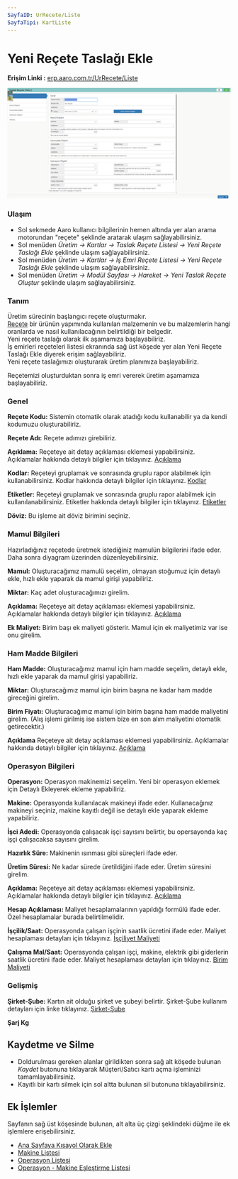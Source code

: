 ```yaml
---
SayfaID: UrRecete/Liste
SayfaTipi: KartListe
---
```


# Yeni Reçete Taslağı Ekle

**Erişim Linki :** [erp.aaro.com.tr/UrRecete/Liste](erp.aaro.com.tr/UrRecete/Liste)

[![Image](../Uretim/yenitaslak.png)](Uretim)

### Ulaşım 

- Sol sekmede Aaro kullanıcı bilgilerinin hemen altında yer alan arama motorundan "reçete" şeklinde aratarak ulaşım sağlayabilirsiniz.
- Sol menüden *Üretim -> Kartlar -> Taslak Reçete Listesi -> Yeni Reçete Taslağı Ekle* şeklinde ulaşım sağlayabilirsiniz.
- Sol menüden *Üretim -> Kartlar -> İş Emri Reçete Listesi -> Yeni Reçete Taslağı Ekle* şeklinde ulaşım sağlayabilirsiniz.
- Sol menüden *Üretim -> Modül Sayfası -> Hareket -> Yeni Taslak Reçete Oluştur* şeklinde ulaşım sağlayabilirsiniz.

### Tanım 

Üretim sürecinin başlangıcı reçete oluşturmakır.  
[Reçete](../Uretim/Recete.md) bir ürünün yapımında kullanılan malzemenin ve bu malzemlerin hangi oranlarda ve nasıl kullanılacağının belirtildiği bir belgedir.  
Yeni reçete taslağı olarak ilk aşamamıza başlayabiliriz.    
İş emirleri reçeteleri listesi ekranında sağ üst köşede yer alan Yeni Reçete Taslağı Ekle diyerek erişim sağlayabiliriz.  
Yeni reçete taslağımızı oluşturarak üretim planımıza başlayabiliriz.   

Reçetemizi oluşturduktan sonra iş emri vererek üretim aşamamıza başlayabiliriz.

### Genel

**Reçete Kodu:** Sistemin otomatik olarak atadığı kodu kullanabilir ya da kendi kodumuzu oluşturabiliriz.

**Reçete Adı:** Reçete adımızı girebiliriz.

**Açıklama:** Reçeteye ait detay açıklaması eklemesi yapabilirsiniz. Açıklamalar hakkında detaylı bilgiler için tıklayınız. [Açıklama](../TemelOzellikler/Aciklama.md)

**Kodlar:** Reçeteyi gruplamak ve sonrasında gruplu rapor alabilmek için kullanabilirsiniz. Kodlar hakkında detaylı bilgiler için tıklayınız. [Kodlar](../TemelOzellikler/Kodlar.md)

**Etiketler:** Reçeteyi gruplamak ve sonrasında gruplu rapor alabilmek için kullanılanabilirsiniz. Etiketler hakkında detaylı bilgiler için tıklayınız. [Etiketler](../TemelOzellikler/Etiketler.md)

**Döviz:** Bu işleme ait döviz birimini seçiniz.

### Mamul Bilgileri

Hazırladığınız reçetede üretmek istediğiniz mamulün bilgilerini ifade eder. Daha sonra diyagram üzerinden düzenleyebilirsiniz.

**Mamul:** Oluşturacağımız mamulü seçelim, olmayan stoğumuz için detaylı ekle, hızlı ekle yaparak da mamul girişi yapabiliriz.

**Miktar:** Kaç adet oluşturacağımızı girelim.

**Açıklama:** Reçeteye ait detay açıklaması eklemesi yapabilirsiniz. Açıklamalar hakkında detaylı bilgiler için tıklayınız. [Açıklama](../TemelOzellikler/Aciklama.md)

**Ek Maliyet:** Birim başı ek maliyeti gösterir. Mamul için ek maliyetimiz var ise onu girelim.

### Ham Madde Bilgileri

**Ham Madde:** Oluşturacağımız mamul için ham madde seçelim, detaylı ekle, hızlı ekle yaparak da mamul girişi yapabiliriz.

**Miktar:** Oluşturacağımız mamul için birim başına ne kadar ham madde gireceğini girelim. 

**Birim Fiyatı:** Oluşturacağımız mamul için birim başına ham madde maliyetini girelim. (Alış işlemi girilmiş ise sistem bize en son alım maliyetini otomatik getirecektir.)

**Açıklama** Reçeteye ait detay açıklaması eklemesi yapabilirsiniz. Açıklamalar hakkında detaylı bilgiler için tıklayınız. [Açıklama](../TemelOzellikler/Aciklama.md)

### Operasyon Bilgileri

**Operasyon:** Operasyon makinemizi seçelim. Yeni bir operasyon eklemek için Detaylı Ekleyerek ekleme yapabiliriz.

**Makine:** Operasyonda kullanılacak makineyi ifade eder. Kullanacağınız makineyi seçiniz, makine kayıtlı değil ise detaylı ekle yaparak ekleme yapabiliriz.

**İşci Adedi:** Operasyonda çalışacak işçi sayısını belirtir, bu opersayonda kaç işçi çalışacaksa sayısını girelim.

**Hazırlık Süre:** Makinenin ısınması gibi süreçleri ifade eder.

**Üretim Süresi:** Ne kadar sürede üretildiğini ifade eder. Üretim süresini girelim.

**Açıklama:** Reçeteye ait detay açıklaması eklemesi yapabilirsiniz. Açıklamalar hakkında detaylı bilgiler için tıklayınız. [Açıklama](../TemelOzellikler/Aciklama.md)

**Hesap Açıklaması:** Maliyet hesaplamalarının yapıldığı formülü ifade eder. Özel hesaplamalar burada belirtilmelidir.

**İşçilik/Saat:** Operasyonda çalışan işçinin saatlik ücretini ifade eder. Maliyet hesaplaması detayları için tıklayınız. [İşçiliyet Maliyeti](../Uretim/IscilikMaliyeti.md)

**Çalışma Mal/Saat:** Operasyonda çalışan işçi, makine, elektrik gibi giderlerin saatlik ücretini ifade eder. Maliyet hesaplaması detayları için tıklayınız. [Birim Maliyeti](../Uretim/BirimMaliyeti.md)

### Gelişmiş

**Şirket-Şube:** Kartın ait olduğu şirket ve şubeyi belirtir. Şirket-Şube kullanım detayları için linke tıklayınız. [Şirket-Şube](../TemelOzellikler/SirketSubeKart.md)

**Şarj Kg**

## Kaydetme ve Silme

- Doldurulması gereken alanlar girildikten sonra sağ alt köşede bulunan *Kaydet* butonuna tıklayarak Müşteri/Satıcı kartı açma işleminizi tamamlayabilirsiniz.
- Kayıtlı bir kartı silmek için sol altta bulunan sil butonuna tıklayabilirsiniz.

## Ek İşlemler 

Sayfanın sağ üst köşesinde bulunan, alt alta üç çizgi şeklindeki düğme ile ek işlemlere erişebilirsiniz.








- [Ana Sayfaya Kısayol Olarak Ekle](../TemelOzellikler/KisaYollaraEkleme.md)
- [Makine Listesi](../Uretim/MakineListesi.md)
- [Operasyon Listesi](../Uretim/OperasyonListesi.md)
- [Operasyon - Makine Eşleştirme Listesi](../Uretim/OperasyonMakineEslestirme.md)